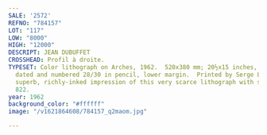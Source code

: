 ```yaml
---
SALE: '2572'
REFNO: "784157"
LOT: "117"
LOW: "8000"
HIGH: "12000"
DESCRIPT: JEAN DUBUFFET
CROSSHEAD: Profil à droite.
TYPESET: Color lithograph on Arches, 1962.  520x380 mm; 20½x15 inches, full margins.  Signed,
  dated and numbered 28/30 in pencil, lower margin.  Printed by Serge Lozingot, Paris.  A
  superb, richly-inked impression of this very scarce lithograph with strong colors.  Webel
  822.
year: 1962
background_color: "#ffffff"
image: "/v1621864608/784157_q2maom.jpg"

---
```

